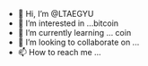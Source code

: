- 👋 Hi, I’m @LTAEGYU
- 👀 I’m interested in ...bitcoin
- 🌱 I’m currently learning ... coin
- 💞️ I’m looking to collaborate on ...
- 📫 How to reach me ...

<!---
LTAEGYU/LTAEGYU is a ✨ special ✨ repository because its `README.md` (this file) appears on your GitHub profile.
You can click the Preview link to take a look at your changes.
--->
